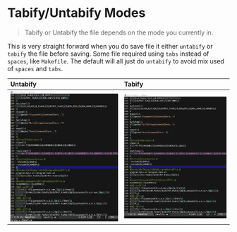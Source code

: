 # Tabify/Untabify Modes
> Tabify or Untabify the file depends on the mode you 
currently in.

This is very straight forward when you do save file it 
either `untabify` or `tabify` the file before saving. 
Some file required using `tabs` instead of `spaces`, like 
`Makefile`. The default will all just do `untabify` to 
avoid mix used of `spaces` and `tabs`.

| Untabify                  | Tabify                  |
|:--------------------------|:------------------------|
|<img src="./untabify.png"/>|<img src="./tabify.png"/>|
